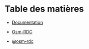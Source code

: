 # Table des matières

* [Documentation](https://opendatalabrdc.github.io/Documentation/)

* [Osm-RDC](https://opendatalabrdc.github.io/Documentation/contact.md)

* [@osm-rdc](https://twitter.com/OSM_CD)

